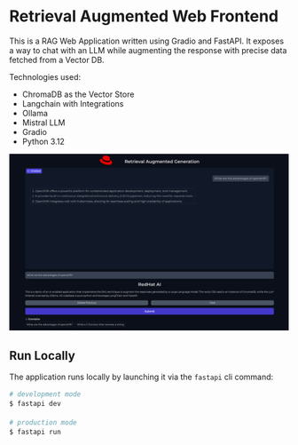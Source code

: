 # Retrieval Augmented Web Frontend

This is a RAG Web Application written using Gradio and FastAPI.
It exposes a way to chat with an LLM while augmenting the response with precise data fetched from a Vector DB.

Technologies used:

- ChromaDB as the Vector Store
- Langchain with Integrations
- Ollama
- Mistral LLM
- Gradio
- Python 3.12

![gradio_app](assets/gradio_app.png)

## Run Locally

The application runs locally by launching it via the `fastapi` cli command:

```bash
# development mode
$ fastapi dev

# production mode
$ fastapi run
```

